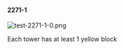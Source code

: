#### 2271-1
![test-2271-1-0.png](https://github.com/lil-lab/nlvr/raw/master/nlvr/test/images/3/test-2271-1-0.png "test-2271-1-0.png")

Each tower has at least 1 yellow block